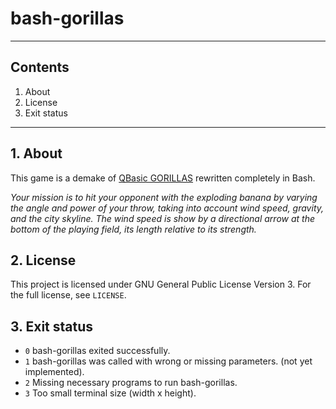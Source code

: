# bash-gorillas

***

## Contents
 1. About
 2. License
 3. Exit status

***

## 1. About

This game is a demake of [QBasic GORILLAS](http://en.wikipedia.org/wiki/Gorillas_%28video_game%29) rewritten completely in Bash.

*Your mission is to hit your opponent with the exploding banana by varying the angle and power of your throw, taking into account wind speed, gravity, and the city skyline. The wind speed is show by a directional arrow at the bottom of the playing field, its length relative to its strength.*

## 2. License

This project is licensed under GNU General Public License Version 3. For the full license, see `LICENSE`.

## 3. Exit status
 * `0` bash-gorillas exited successfully.
 * `1` bash-gorillas was called with wrong or missing parameters. (not yet implemented).
 * `2` Missing necessary programs to run bash-gorillas.
 * `3` Too small terminal size (width x height).

